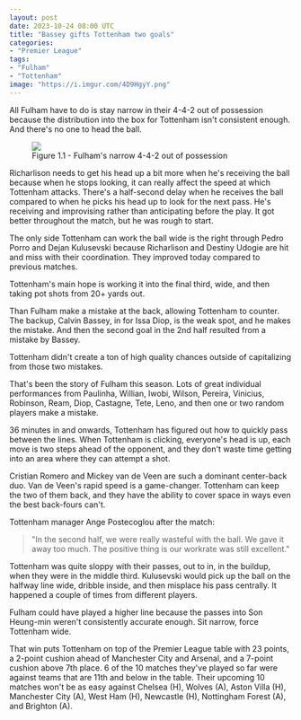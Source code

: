 ```yaml
---
layout: post
date: 2023-10-24 08:00 UTC
title: "Bassey gifts Tottenham two goals"
categories:
- "Premier League"
tags:
- "Fulham"
- "Tottenham"
image: "https://i.imgur.com/4D9HgyY.png"
---
```


All Fulham have to do is stay narrow in their 4-4-2 out of possession because the distribution into the box for Tottenham isn't consistent enough. And there's no one to head the ball.

<!---more--->

<figure>
    <img src="https://i.imgur.com/VjXv3kf.jpg">
    <figcaption>Figure 1.1 - Fulham's narrow 4-4-2 out of possession</figcaption>
</figure>

Richarlison needs to get his head up a bit more when he's receiving the ball because when he stops looking, it can really affect the speed at which Tottenham attacks. There's a half-second delay when he receives the ball compared to when he picks his head up to look for the next pass. He's receiving and improvising rather than anticipating before the play. It got better throughout the match, but he was rough to start.

The only side Tottenham can work the ball wide is the right through Pedro Porro and Dejan Kulusevski because Richarlison and Destiny Udogie are hit and miss with their  coordination. They improved today compared to previous matches. 

Tottenham's main hope is working it into the final third, wide, and then taking pot shots from 20+ yards out.  

Than Fulham make a mistake at the back, allowing Tottenham to counter. The backup, Calvin Bassey, in for Issa Diop, is the weak spot, and he makes the mistake. And then the second goal in the 2nd half resulted from a mistake by Bassey.

Tottenham didn't create a ton of high quality chances outside of capitalizing from those two mistakes.

That's been the story of Fulham this season. Lots of great individual performances from Paulinha, Willian, Iwobi, Wilson, Pereira, Vinicius, Robinson, Ream, Diop, Castagne, Tete, Leno, and then one or two random players make a mistake.

36 minutes in and onwards, Tottenham has figured out how to quickly pass between the lines. When Tottenham is clicking, everyone's head is up, each move is two steps ahead of the opponent, and they don't waste time getting into an area where they can attempt a shot.

Cristian Romero and Mickey van de Veen are such a dominant center-back duo. Van de Veen's rapid speed is a game-changer. Tottenham can keep the two of them back, and they have the ability to cover space in ways even the best back-fours can't.

Tottenham manager Ange Postecoglou after the match:

> "In the second half, we were really wasteful with the ball. We gave it away too much. The positive thing is our workrate was still excellent."

Tottenham was quite sloppy with their passes, out to in, in the buildup, when they were in the middle third. Kulusevski would pick up the ball on the halfway line wide, dribble inside, and then misplace his pass centrally. It happened a couple of times from different players.

Fulham could have played a higher line because the passes into Son Heung-min weren't consistently accurate enough. Sit narrow, force Tottenham wide. 

That win puts Tottenham on top of the Premier League table with 23 points, a 2-point cushion ahead of Manchester City and Arsenal, and a 7-point cushion above 7th place. 6 of the 10 matches they've played so far were against teams that are 11th and below in the table. Their upcoming 10 matches won't be as easy against Chelsea (H), Wolves (A), Aston Villa (H), Manchester City (A), West Ham (H), Newcastle (H), Nottingham Forest (A), and Brighton (A).